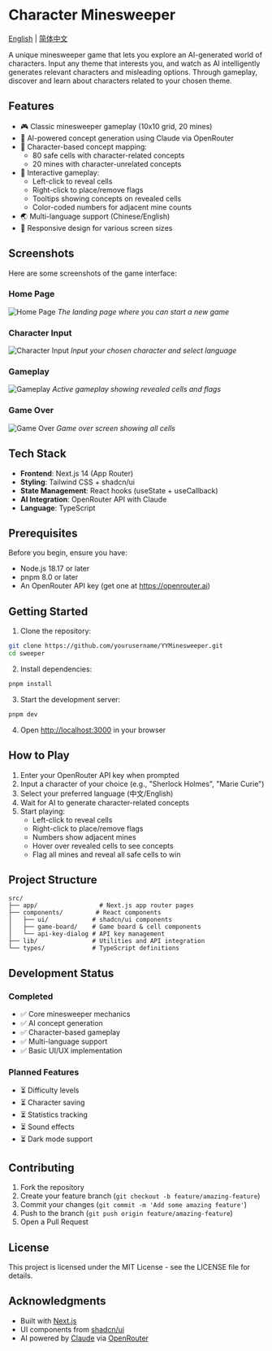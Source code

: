 # Character Minesweeper

[English](./README.md) | [简体中文](./README.zh-CN.md)

A unique minesweeper game that lets you explore an AI-generated world of characters. Input any theme that interests you, and watch as AI intelligently generates relevant characters and misleading options. Through gameplay, discover and learn about characters related to your chosen theme.

## Features

- 🎮 Classic minesweeper gameplay (10x10 grid, 20 mines)
- 🤖 AI-powered concept generation using Claude via OpenRouter
- 👤 Character-based concept mapping:
  - 80 safe cells with character-related concepts
  - 20 mines with character-unrelated concepts
- 🎯 Interactive gameplay:
  - Left-click to reveal cells
  - Right-click to place/remove flags
  - Tooltips showing concepts on revealed cells
  - Color-coded numbers for adjacent mine counts
- 🌏 Multi-language support (Chinese/English)
- 📱 Responsive design for various screen sizes

## Screenshots

Here are some screenshots of the game interface:

### Home Page
![Home Page](./assets/screenshots/home.png)
*The landing page where you can start a new game*

### Character Input
![Character Input](./assets/screenshots/character-input.png)
*Input your chosen character and select language*

### Gameplay
![Gameplay](./assets/screenshots/gameplay.png)
*Active gameplay showing revealed cells and flags*

### Game Over
![Game Over](./assets/screenshots/game-over.png)
*Game over screen showing all cells*

## Tech Stack

- **Frontend**: Next.js 14 (App Router)
- **Styling**: Tailwind CSS + shadcn/ui
- **State Management**: React hooks (useState + useCallback)
- **AI Integration**: OpenRouter API with Claude
- **Language**: TypeScript

## Prerequisites

Before you begin, ensure you have:
- Node.js 18.17 or later
- pnpm 8.0 or later
- An OpenRouter API key (get one at https://openrouter.ai)

## Getting Started

1. Clone the repository:
```bash
git clone https://github.com/yourusername/YYMinesweeper.git
cd sweeper
```

2. Install dependencies:
```bash
pnpm install
```

3. Start the development server:
```bash
pnpm dev
```

4. Open [http://localhost:3000](http://localhost:3000) in your browser

## How to Play

1. Enter your OpenRouter API key when prompted
2. Input a character of your choice (e.g., "Sherlock Holmes", "Marie Curie")
3. Select your preferred language (中文/English)
4. Wait for AI to generate character-related concepts
5. Start playing:
   - Left-click to reveal cells
   - Right-click to place/remove flags
   - Numbers show adjacent mines
   - Hover over revealed cells to see concepts
   - Flag all mines and reveal all safe cells to win

## Project Structure

```
src/
├── app/                 # Next.js app router pages
├── components/         # React components
│   ├── ui/            # shadcn/ui components
│   ├── game-board/    # Game board & cell components
│   └── api-key-dialog # API key management
├── lib/               # Utilities and API integration
└── types/             # TypeScript definitions
```

## Development Status

### Completed
- ✅ Core minesweeper mechanics
- ✅ AI concept generation
- ✅ Character-based gameplay
- ✅ Multi-language support
- ✅ Basic UI/UX implementation

### Planned Features
- ⏳ Difficulty levels
- ⏳ Character saving
- ⏳ Statistics tracking
- ⏳ Sound effects
- ⏳ Dark mode support

## Contributing

1. Fork the repository
2. Create your feature branch (`git checkout -b feature/amazing-feature`)
3. Commit your changes (`git commit -m 'Add some amazing feature'`)
4. Push to the branch (`git push origin feature/amazing-feature`)
5. Open a Pull Request

## License

This project is licensed under the MIT License - see the LICENSE file for details.

## Acknowledgments

- Built with [Next.js](https://nextjs.org)
- UI components from [shadcn/ui](https://ui.shadcn.com)
- AI powered by [Claude](https://anthropic.com/claude) via [OpenRouter](https://openrouter.ai)
